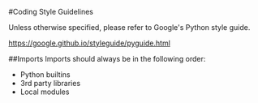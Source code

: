 #Coding Style Guidelines

Unless otherwise specified, please refer to Google's Python style guide.

https://google.github.io/styleguide/pyguide.html

##Imports
Imports should always be in the following order:
- Python builtins
- 3rd party libraries
- Local modules
